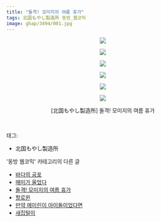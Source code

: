 ```yaml
---
title: "돌격! 모미지의 여름 휴가"
tags: 北国もやし製造所 동방_웹코믹
image: ghap/3494/001.jpg
---
```

<div class="article">
<p style="text-align: center; clear: none; float: none;"><img src="{{ site.nasurl }}/ghap/3494/001.jpg"/></p>
<p style="text-align: center; clear: none; float: none;"><img src="{{ site.nasurl }}/ghap/3494/002.jpg"/></p>
<p style="text-align: center; clear: none; float: none;"><img src="{{ site.nasurl }}/ghap/3494/003.jpg"/></p>
<p style="text-align: center; clear: none; float: none;"><img src="{{ site.nasurl }}/ghap/3494/004.jpg"/></p>
<p style="text-align: center; clear: none; float: none;"><img src="{{ site.nasurl }}/ghap/3494/005.jpg"/></p>
<p style="text-align: center; clear: none; float: none;"><img src="{{ site.nasurl }}/ghap/3494/006.jpg"/></p>
<p style="text-align: center; clear: none; float: none;">[北国もやし製造所] 돌격! 모미지의 여름 휴가</p>
<p><br/></p>
</div><div class="tagTrail">
<p>태그: </p>
<ul>
<li>北国もやし製造所</li>
</ul>
</div><div class="another">
<p>'동방 웹코믹' 카테고리의 다른 글</p>
<ul>
<li><a href="/2017-06-25-ghap_3496">바다의 공포</a></li>
<li><a href="/2017-06-25-ghap_3495">매미가 울었다</a></li>
<li><a href="/2017-06-25-ghap_3494">돌격! 모미지의 여름 휴가</a></li>
<li><a href="/2017-06-25-ghap_3493">할로윈</a></li>
<li><a href="/2017-06-24-ghap_3491">만약 메이린이 아이돌이었다면</a></li>
<li><a href="/2017-06-24-ghap_3489">새집털이</a></li>
</ul>
</div><div class="cb_module cb_fluid">
<div class="cb_wrt cb_profile">
</div><!-- commentList close -->
</div>